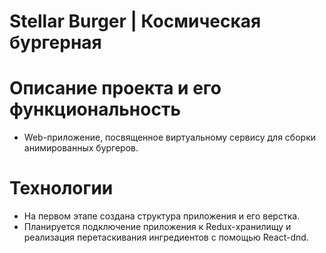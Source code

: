 # Stellar Burger | Космическая бургерная

# Описание проекта и его функциональность
- Web-приложение, посвященное виртуальному сервису для сборки анимированных бургеров. 

# Технологии
- На первом этапе создана структура приложения и его верстка.
- Планируется подключение приложения к Redux-хранилищу и реализация перетаскивания ингредиентов с помощью React-dnd.
